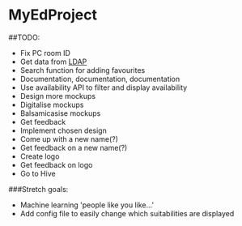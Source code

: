 # MyEdProject

##TODO:

- Fix PC room ID
- Get data from [LDAP](https://www.wiki.ed.ac.uk/display/AuthService/Basics)
- Search function for adding favourites
- Documentation, documentation, documentation
- Use availability API to filter and display availability
- Design more mockups
- Digitalise mockups
- Balsamicasise mockups
- Get feedback
- Implement chosen design
- Come up with a new name(?)
- Get feedback on a new name(?)
- Create logo
- Get feedback on logo
- Go to Hive


###Stretch goals:
- Machine learning 'people like you like...'
- Add config file to easily change which suitabilities are displayed
